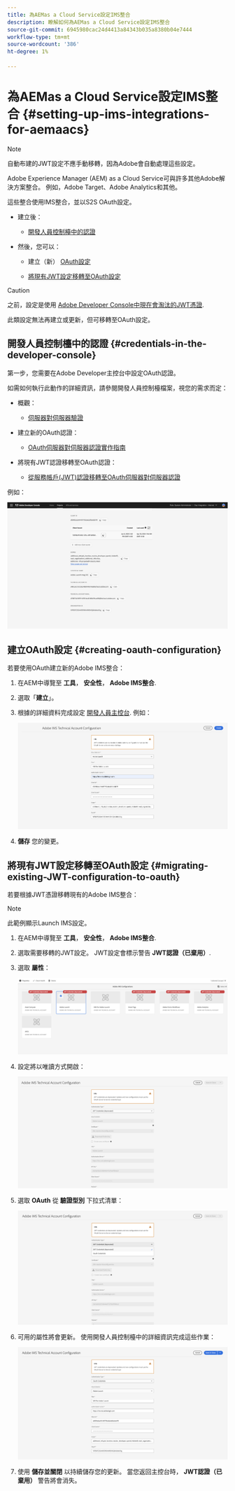 ```yaml
---
title: 為AEMas a Cloud Service設定IMS整合
description: 瞭解如何為AEMas a Cloud Service設定IMS整合
source-git-commit: 6945980cac24d4413a84343b035a8380b04e7444
workflow-type: tm+mt
source-wordcount: '386'
ht-degree: 1%

---
```



# 為AEMas a Cloud Service設定IMS整合 {#setting-up-ims-integrations-for-aemaacs}

>[!NOTE]
>
>自動布建的JWT設定不應手動移轉，因為Adobe會自動處理這些設定。

Adobe Experience Manager (AEM) as a Cloud Service可與許多其他Adobe解決方案整合。 例如，Adobe Target、Adobe Analytics和其他。

這些整合使用IMS整合，並以S2S OAuth設定。

* 建立後：

   * [開發人員控制檯中的認證](#credentials-in-the-developer-console)

* 然後，您可以：

   * 建立（新） [OAuth設定](#creating-oauth-configuration)

   * [將現有JWT設定移轉至OAuth設定](#migrating-existing-JWT-configuration-to-oauth)

>[!CAUTION]
>
>之前，設定是使用 [Adobe Developer Console中現在會淘汰的JWT憑證](/help/security/jwt-credentials-deprecation-in-adobe-developer-console.md).
>
>此類設定無法再建立或更新，但可移轉至OAuth設定。

## 開發人員控制檯中的認證 {#credentials-in-the-developer-console}

第一步，您需要在Adobe Developer主控台中設定OAuth認證。

如需如何執行此動作的詳細資訊，請參閱開發人員控制檯檔案，視您的需求而定：

* 概觀：

   * [伺服器對伺服器驗證](https://developer.adobe.com/developer-console/docs/guides/authentication/ServerToServerAuthentication/)

* 建立新的OAuth認證：

   * [OAuth伺服器對伺服器認證實作指南](https://developer.adobe.com/developer-console/docs/guides/authentication/ServerToServerAuthentication/implementation/)

* 將現有JWT認證移轉至OAuth認證：

   * [從服務帳戶(JWT)認證移轉至OAuth伺服器對伺服器認證](https://developer.adobe.com/developer-console/docs/guides/authentication/ServerToServerAuthentication/migration/)

例如：

![開發人員控制檯中的OAuth認證](assets/ims-configuration-developer-console.png)

## 建立OAuth設定 {#creating-oauth-configuration}

若要使用OAuth建立新的Adobe IMS整合：

1. 在AEM中導覽至 **工具**， **安全性**， **Adobe IMS整合**.

1. 選取「**建立**」。

1. 根據的詳細資料完成設定 [開發人員主控台](https://developer.adobe.com/developer-console/docs/guides/authentication/ServerToServerAuthentication/implementation/). 例如：

   ![建立OAuth設定](assets/ims-create-oauth-configuration.png)

1. **儲存** 您的變更。

## 將現有JWT設定移轉至OAuth設定 {#migrating-existing-JWT-configuration-to-oauth}

若要根據JWT憑證移轉現有的Adobe IMS整合：

>[!NOTE]
>
>此範例顯示Launch IMS設定。

1. 在AEM中導覽至 **工具**， **安全性**， **Adobe IMS整合**.

1. 選取需要移轉的JWT設定。 JWT設定會標示警告 **JWT認證（已棄用）**.

1. 選取 **屬性**：

   ![選取JWT設定](assets/ims-migrate-jwt-select-configuration.png)

1. 設定將以唯讀方式開啟：

   ![設定屬性 — 唯讀](assets/ims-migrate-jwt-properties-read-only.png)

1. 選取 **OAuth** 從 **驗證型別** 下拉式清單：

   ![選取驗證型別](assets/ims-migrate-jwt-authentication-type.png)

1. 可用的屬性將會更新。 使用開發人員控制檯中的詳細資訊完成這些作業：

   ![完成OAuth詳細資料](assets/ims-migrate-jwt-complete-oauth-details.png)

1. 使用 **儲存並關閉** 以持續儲存您的更新。
當您返回主控台時， **JWT認證（已棄用）** 警告將會消失。